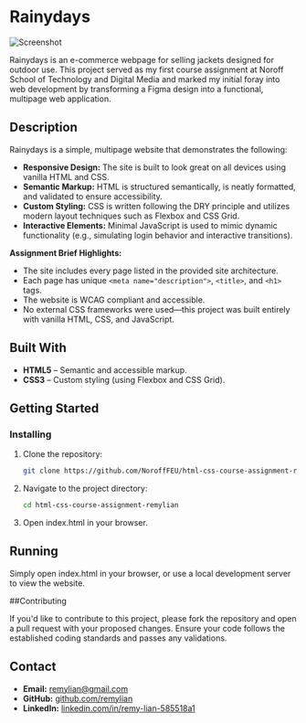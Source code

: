 # Rainydays

![Screenshot](https://user-images.githubusercontent.com/52622303/164316813-4b12d99f-aeb7-4069-85cf-e72b3a50ac99.png)

Rainydays is an e-commerce webpage for selling jackets designed for outdoor use. This project served as my first course assignment at Noroff School of Technology and Digital Media and marked my initial foray into web development by transforming a Figma design into a functional, multipage web application.

## Description

Rainydays is a simple, multipage website that demonstrates the following:

- **Responsive Design:** The site is built to look great on all devices using vanilla HTML and CSS.
- **Semantic Markup:** HTML is structured semantically, is neatly formatted, and validated to ensure accessibility.
- **Custom Styling:** CSS is written following the DRY principle and utilizes modern layout techniques such as Flexbox and CSS Grid.
- **Interactive Elements:** Minimal JavaScript is used to mimic dynamic functionality (e.g., simulating login behavior and interactive transitions).

**Assignment Brief Highlights:**

- The site includes every page listed in the provided site architecture.
- Each page has unique `<meta name="description">`, `<title>`, and `<h1>` tags.
- The website is WCAG compliant and accessible.
- No external CSS frameworks were used—this project was built entirely with vanilla HTML, CSS, and JavaScript.

## Built With

- **HTML5** – Semantic and accessible markup.
- **CSS3** – Custom styling (using Flexbox and CSS Grid).


## Getting Started

### Installing

1. Clone the repository:

   ```bash
   git clone https://github.com/NoroffFEU/html-css-course-assignment-remylian.git

2. Navigate to the project directory: 
   ```bash
   cd html-css-course-assignment-remylian

3. Open index.html in your browser.

## Running

Simply open index.html in your browser, or use a local development server to view the website.

##Contributing

If you'd like to contribute to this project, please fork the repository and open a pull request with your proposed changes. Ensure your code follows the established coding standards and passes any validations.

## Contact

- **Email:** [remylian@gmail.com](mailto:remylian@gmail.com)
- **GitHub:** [github.com/remylian](https://github.com/remylian)
- **LinkedIn:** [linkedin.com/in/remy-lian-585518a1](https://www.linkedin.com/in/remy-lian-585518a1/)





